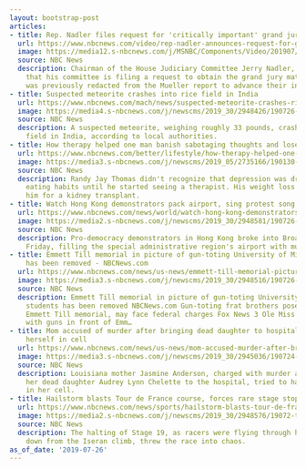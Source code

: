 ```yaml
---
layout: bootstrap-post
articles:
- title: Rep. Nadler files request for 'critically important' grand jury material
  url: https://www.nbcnews.com/video/rep-nadler-announces-request-for-grand-jury-material-from-mueller-report-64649285828
  image: https://media12.s-nbcnews.com/j/MSNBC/Components/Video/201907/nadler_grand_jury.nbcnews-fp-1200-630.jpg
  source: NBC News
  description: Chairman of the House Judiciary Committee Jerry Nadler, D-N.Y., announced
    that his committee is filing a request to obtain the grand jury material that
    was previously redacted from the Mueller report to advance their investigation.
- title: Suspected meteorite crashes into rice field in India
  url: https://www.nbcnews.com/mach/news/suspected-meteorite-crashes-rice-field-india-ncna1035101
  image: https://media4.s-nbcnews.com/j/newscms/2019_30/2948426/190726-mahadeva-meteorite-ew-1025a_3e8c714571e3c07848b51a6dd1c98cd5.nbcnews-fp-1200-630.jpg
  source: NBC News
  description: A suspected meteorite, weighing roughly 33 pounds, crashed into a rice
    field in India, according to local authorities.
- title: How therapy helped one man banish sabotaging thoughts and lose 165 pounds
  url: https://www.nbcnews.com/better/lifestyle/how-therapy-helped-one-man-banish-sabotaging-thoughts-lose-165-ncna1034186
  image: https://media3.s-nbcnews.com/j/newscms/2019_05/2735166/190130-physician-scale-se-233p_8d8dd3075c166b687df8f66cd22aa1cf.nbcnews-fp-1200-630.jpg
  source: NBC News
  description: Randy Jay Thomas didn't recognize that depression was driving his poor
    eating habits until he started seeing a therapist. His weight loss has now qualified
    him for a kidney transplant.
- title: Watch Hong Kong demonstrators pack airport, sing protest song from 'Les Misérables'
  url: https://www.nbcnews.com/news/world/watch-hong-kong-demonstrators-pack-airport-sing-protest-song-les-n1035081
  image: https://media2.s-nbcnews.com/j/newscms/2019_30/2948581/190726-hong-kong-protest-ew-1157a_54b906a9034cd8cedbeba8a77c949589.nbcnews-fp-1200-630.jpg
  source: NBC News
  description: Pro-democracy demonstrators in Hong Kong broke into Broadway song on
    Friday, filling the special administrative region's airport with musical protest.
- title: Emmett Till memorial in picture of gun-toting University of Mississippi students
    has been removed - NBCNews.com
  url: https://www.nbcnews.com/news/us-news/emmett-till-memorial-picture-gun-toting-university-mississippi-students-has-n1035046
  image: https://media3.s-nbcnews.com/j/newscms/2019_30/2948516/190726-emmitt-till-memorial-3-ew-1106a_555404d6effa7006b089fb207e062cc1.nbcnews-fp-1200-630.jpg
  source: NBC News
  description: Emmett Till memorial in picture of gun-toting University of Mississippi
    students has been removed NBCNews.com Gun-toting frat brothers pose in front of
    Emmett Till memorial, may face federal charges Fox News 3 Ole Miss students posed
    with guns in front of Emm…
- title: Mom accused of murder after bringing dead daughter to hospital tries to hang
    herself in cell
  url: https://www.nbcnews.com/news/us-news/mom-accused-murder-after-bringing-dead-daughter-hospital-tries-hang-n1035001
  image: https://media3.s-nbcnews.com/j/newscms/2019_30/2945036/190724-audrey-chelette-mn-1023_b860c40435453c0d9cb41e93121227c6.nbcnews-fp-1200-630.jpg
  source: NBC News
  description: Louisiana mother Jasmine Anderson, charged with murder after bringing
    her dead daughter Audrey Lynn Chelette to the hospital, tried to hang herself
    in her cell.
- title: Hailstorm blasts Tour de France course, forces rare stage stoppage
  url: https://www.nbcnews.com/news/sports/hailstorm-blasts-tour-de-france-course-forces-rare-stage-stoppage-n1035076
  image: https://media2.s-nbcnews.com/j/newscms/2019_30/2948576/19072-tour-de-france-al-1150_de1d0c96073419a4ca4c5013622b40d8.nbcnews-fp-1200-630.jpg
  source: NBC News
  description: The halting of Stage 19, as racers were flying through hairpin bends
    down from the Iseran climb, threw the race into chaos.
as_of_date: '2019-07-26'
---
```


